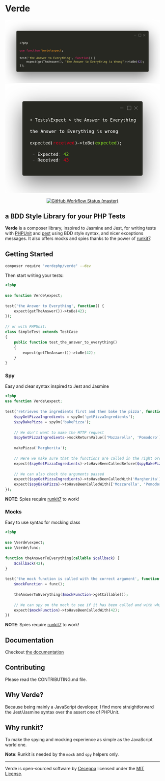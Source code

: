 # Verde

<p align="center">
    <img src="https://raw.githubusercontent.com/verdephp/verde/master/art/assert-example.png" width="600" alt="Verde">
    <img src="https://raw.githubusercontent.com/verdephp/verde/master/art/expect-example.png" width="600" alt="Assertion failed example">
    <p align="center">
        <a href="https://github.com/verdephp/verde/actions">
            <img alt="GitHub Workflow Status (master)" src="https://img.shields.io/github/workflow/status/verdephp/verde/Tests/master" />
        </a>
    </p>
</p>

## a BDD Style Library for your PHP Tests

**Verde** is a composer library, inspired to Jasmine and Jest, for writing tests with [PHPUnit](https://phpunit.de/) and [pest](https://pestphp.com/) 
using BDD style syntax, and nicer exceptions messages.
It also offers mocks and spies thanks to the power of [runkit7](https://github.com/runkit7/runkit7).

## Getting Started

```sh
composer require "verdephp/verde" --dev
```

Then start writing your tests:

```php
<?php

use function Verde\expect;

test('the Answer to Everything', function() {
    expect(getTheAnswer())->toBe(42);
});

// or with PHPUnit:
class SimpleTest extends TestCase
{
    public function test_the_answer_to_everything()
    {
        expect(getTheAnswer())->toBe(42);
    }
}
```

### Spy

Easy and clear syntax inspired to Jest and Jasmine

```php
<?php
use function Verde\expect;

test('retrieves the ingredients first and then bake the pizza', function () {
    $spyGetPizzaIngredients = spyOn('getPizzaIngredients');
    $spyBakePizza = spyOn('bakePizza');

    // We don't want to make the HTTP request
    $spyGetPizzaIngredients->mockReturnValue(['Mozzarella', 'Pomodoro']);

    makePizza('Margherita');

    // Here we make sure that the functions are called in the right order
    expect($spyGetPizzaIngredients)->toHaveBeenCalledBefore($spyBakePizza);
    
    // We can also check the arguments passed
    expect($spyGetPizzaIngredients)->toHaveBeenCalledWith('Margherita');
    expect($spyBakePizza)->toHaveBeenCalledWith(['Mozzarella', 'Pomodoro']);
});
```

**NOTE**: Spies require [runkit7](https://github.com/runkit7/runkit7) to work!

### Mocks

Easy to use syntax for mocking class

```php
<?php

use \Verde\expect;
use \Verde\func;

function theAnswerToEverything(callable $callback) {
    $callback(42);
}

test('the mock function is called with the correct argument', function() {
    $mockFunction = func();
    
    theAnswerToEverything($mockFunction->getCallable());

    // We can spy on the mock to see if it has been called and with which argument    
    expect($mockFunction)->toHaveBeenCalledWith(42);
})
```

**NOTE**: Spies require [runkit7](https://github.com/runkit7/runkit7) to work!

## Documentation

Checkout [the documentation](https://verdephp.github.io)

## Contributing

Please read the CONTRIBUTING.md file.

## Why Verde?

Because being mainly a JavaScript developer, I find more straightforward the Jest/Jasmine syntax over the assert one of PHPUnit.

## Why runkit?

To make the spying and mocking experience as simple as the JavaScript world one.

**Note**: Runkit is needed by the `mock` and `spy` helpers only.

---

Verde is open-sourced software by [Ceceppa](https://twitter.com/ceceppa) licensed under the [MIT License](https://github.com/verdephp/verde/blob/master/LICENSE.md).
